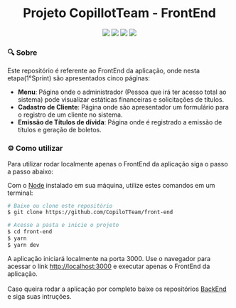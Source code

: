 <h1 align="center"> Projeto CopillotTeam - FrontEnd</h1>
<div align="center">
<img src="https://img.shields.io/badge/React-20232A?style=for-the-badge&logo=react&logoColor=61DAFB" /> 
<img src="https://img.shields.io/badge/TypeScript-007ACC?style=for-the-badge&logo=typescript&logoColor=white" /> 
<img src="https://img.shields.io/badge/CSS3-FF2D20?style=for-the-badge&logo=css3&logoColor=white" /> 
<img src="https://img.shields.io/badge/Yarn-2C8EBB?style=for-the-badge&logo=yarn&logoColor=white" /> 
</div>

### :mag: Sobre

Este repositório é referente ao FrontEnd da aplicação, onde nesta etapa(1°Sprint) são apresentados cinco páginas:

- **Menu**: Página onde o administrador (Pessoa que irá ter acesso total ao sistema) pode visualizar estáticas financeiras e solicitações de títulos.
- **Cadastro de Cliente**: Página onde são apresentador um formulário para o registro de um cliente no sistema.
- **Emissão de Títulos de dívida**: Página onde é registrado a emissão de títulos e geração de boletos.

### :gear: Como utilizar

Para utilizar rodar localmente apenas o FrontEnd da aplicação siga o passo a passo abaixo:

Com o [Node](https://nodejs.org/en/) instalado em sua máquina, utilize estes comandos em um terminal:

```bash
# Baixe ou clone este repositório
$ git clone https://github.com/CopiloTTeam/front-end

# Acesse a pasta e inicie o projeto
$ cd front-end
$ yarn
$ yarn dev
```

A aplicação iniciará localmente na porta 3000. Use o navegador para acessar o link [http://localhost:3000](http://localhost:3000) e executar apenas o FrontEnd da aplicação.
<br><br>
Caso queira rodar a aplicação por completo baixe os repositórios [BackEnd](https://github.com/CopiloTTeam/back-end) e siga suas intruções.


